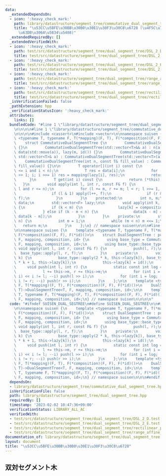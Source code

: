 ```yaml
---
data:
  _extendedDependsOn:
  - icon: ':heavy_check_mark:'
    path: library/datastructure/segment_tree/commutative_dual_segment_tree.hpp
    title: "\u53CC\u5BFE\u30BB\u30B0\u30E1\u30F3\u30C8\u6728 (\u4F5C\u7528\u304C\u53EF\
      \u63DB\u306A\u5834\u5408)"
  _extendedRequiredBy: []
  _extendedVerifiedWith:
  - icon: ':heavy_check_mark:'
    path: test/src/datastructure/segment_tree/dual_segment_tree/DSL_2_D.test.cpp
    title: test/src/datastructure/segment_tree/dual_segment_tree/DSL_2_D.test.cpp
  - icon: ':heavy_check_mark:'
    path: test/src/datastructure/segment_tree/dual_segment_tree/DSL_2_E.test.cpp
    title: test/src/datastructure/segment_tree/dual_segment_tree/DSL_2_E.test.cpp
  - icon: ':heavy_check_mark:'
    path: test/src/datastructure/segment_tree/dual_segment_tree/range_affine_point_get.test.cpp
    title: test/src/datastructure/segment_tree/dual_segment_tree/range_affine_point_get.test.cpp
  - icon: ':heavy_check_mark:'
    path: test/src/datastructure/segment_tree/dual_segment_tree/rectilinear_polygons.test.cpp
    title: test/src/datastructure/segment_tree/dual_segment_tree/rectilinear_polygons.test.cpp
  _isVerificationFailed: false
  _pathExtension: hpp
  _verificationStatusIcon: ':heavy_check_mark:'
  attributes:
    links: []
  bundledCode: "#line 1 \"library/datastructure/segment_tree/dual_segment_tree.hpp\"\
    \n\n\n\n#line 1 \"library/datastructure/segment_tree/commutative_dual_segment_tree.hpp\"\
    \n\n\n\n#include <cassert>\n#include <vector>\n\nnamespace suisen {\n    template\
    \ <typename T, typename F, T(*mapping)(F, T), F(*composition)(F, F), F(*id)()>\n\
    \    struct CommutativeDualSegmentTree {\n        CommutativeDualSegmentTree()\
    \ {}\n        CommutativeDualSegmentTree(std::vector<T>&& a) : n(a.size()), m(ceil_pow2(a.size())),\
    \ data(std::move(a)), lazy(m, id()) {}\n        CommutativeDualSegmentTree(const\
    \ std::vector<T>& a) : CommutativeDualSegmentTree(std::vector<T>(a)) {}\n    \
    \    CommutativeDualSegmentTree(int n, const T& fill_value) : CommutativeDualSegmentTree(std::vector<T>(n,\
    \ fill_value)) {}\n\n        T operator[](int i) const {\n            assert(0\
    \ <= i and i < n);\n            T res = data[i];\n            for (i = (i + m)\
    \ >> 1; i; i >>= 1) res = mapping(lazy[i], res);\n            return res;\n  \
    \      }\n        T get(int i) const {\n            return (*this)[i];\n     \
    \   }\n        void apply(int l, int r, const F& f) {\n            assert(0 <=\
    \ l and r <= n);\n            for (l += m, r += m; l < r; l >>= 1, r >>= 1) {\n\
    \                if (l & 1) apply(l++, f);\n                if (r & 1) apply(--r,\
    \ f);\n            }\n        }\n    protected:\n        int n, m;\n        std::vector<T>\
    \ data;\n        std::vector<F> lazy;\n\n        void apply(int k, const F& f)\
    \ {\n            if (k < m) {\n                lazy[k] = composition(f, lazy[k]);\n\
    \            } else if (k - m < n) {\n                data[k - m] = mapping(f,\
    \ data[k - m]);\n            }\n        }\n    private:\n        static int ceil_pow2(int\
    \ n) {\n            int m = 1;\n            while (m < n) m <<= 1;\n         \
    \   return m;\n        }\n    };\n} // namespace suisen\n\n\n#line 5 \"library/datastructure/segment_tree/dual_segment_tree.hpp\"\
    \n\nnamespace suisen {\n    template <typename T, typename F, T(*mapping)(F, T),\
    \ F(*composition)(F, F), F(*id)()>\n    struct DualSegmentTree : public CommutativeDualSegmentTree<T,\
    \ F, mapping, composition, id> {\n        using base_type = CommutativeDualSegmentTree<T,\
    \ F, mapping, composition, id>;\n        using base_type::base_type;\n       \
    \ void apply(int l, int r, const F& f) {\n            push(l, r);\n          \
    \  base_type::apply(l, r, f);\n        }\n    private:\n        void push(int\
    \ k) {\n            base_type::apply(2 * k, this->lazy[k]), base_type::apply(2\
    \ * k + 1, this->lazy[k]);\n            this->lazy[k] = id();\n        }\n   \
    \     void push(int l, int r) {\n            static const int log = __builtin_ctz(this->m);\n\
    \            l += this->m, r += this->m;\n            for (int i = log; (l >>\
    \ i) << i != l; --i) push(l >> i);\n            for (int i = log; (r >> i) <<\
    \ i != r; --i) push(r >> i);\n        }\n    };\n\n    template <typename T, typename\
    \ F, T(*mapping)(F, T), F(*composition)(F, F), F(*id)()>\n    DualSegmentTree(int,\
    \ T)->DualSegmentTree<T, F, mapping, composition, id>;\n\n    template <typename\
    \ T, typename F, T(*mapping)(F, T), F(*composition)(F, F), F(*id)()>\n    DualSegmentTree(std::vector<T>)->DualSegmentTree<T,\
    \ F, mapping, composition, id>;\n} // namespace suisen\n\n\n\n"
  code: "#ifndef SUISEN_DUAL_SEGTREE\n#define SUISEN_DUAL_SEGTREE\n\n#include \"library/datastructure/segment_tree/commutative_dual_segment_tree.hpp\"\
    \n\nnamespace suisen {\n    template <typename T, typename F, T(*mapping)(F, T),\
    \ F(*composition)(F, F), F(*id)()>\n    struct DualSegmentTree : public CommutativeDualSegmentTree<T,\
    \ F, mapping, composition, id> {\n        using base_type = CommutativeDualSegmentTree<T,\
    \ F, mapping, composition, id>;\n        using base_type::base_type;\n       \
    \ void apply(int l, int r, const F& f) {\n            push(l, r);\n          \
    \  base_type::apply(l, r, f);\n        }\n    private:\n        void push(int\
    \ k) {\n            base_type::apply(2 * k, this->lazy[k]), base_type::apply(2\
    \ * k + 1, this->lazy[k]);\n            this->lazy[k] = id();\n        }\n   \
    \     void push(int l, int r) {\n            static const int log = __builtin_ctz(this->m);\n\
    \            l += this->m, r += this->m;\n            for (int i = log; (l >>\
    \ i) << i != l; --i) push(l >> i);\n            for (int i = log; (r >> i) <<\
    \ i != r; --i) push(r >> i);\n        }\n    };\n\n    template <typename T, typename\
    \ F, T(*mapping)(F, T), F(*composition)(F, F), F(*id)()>\n    DualSegmentTree(int,\
    \ T)->DualSegmentTree<T, F, mapping, composition, id>;\n\n    template <typename\
    \ T, typename F, T(*mapping)(F, T), F(*composition)(F, F), F(*id)()>\n    DualSegmentTree(std::vector<T>)->DualSegmentTree<T,\
    \ F, mapping, composition, id>;\n} // namespace suisen\n\n\n#endif // SUISEN_DUAL_SEGTREE\n"
  dependsOn:
  - library/datastructure/segment_tree/commutative_dual_segment_tree.hpp
  isVerificationFile: false
  path: library/datastructure/segment_tree/dual_segment_tree.hpp
  requiredBy: []
  timestamp: '2023-02-02 10:47:36+09:00'
  verificationStatus: LIBRARY_ALL_AC
  verifiedWith:
  - test/src/datastructure/segment_tree/dual_segment_tree/DSL_2_D.test.cpp
  - test/src/datastructure/segment_tree/dual_segment_tree/DSL_2_E.test.cpp
  - test/src/datastructure/segment_tree/dual_segment_tree/rectilinear_polygons.test.cpp
  - test/src/datastructure/segment_tree/dual_segment_tree/range_affine_point_get.test.cpp
documentation_of: library/datastructure/segment_tree/dual_segment_tree.hpp
layout: document
title: "\u53CC\u5BFE\u30BB\u30B0\u30E1\u30F3\u30C8\u6728"
---
```

## 双対セグメント木
